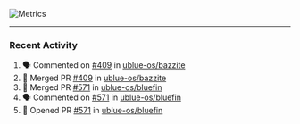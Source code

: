 ![Metrics](https://metrics.lecoq.io/KyleGospo?template=classic&base=header%2C%20activity%2C%20community%2C%20repositories%2C%20metadata&base.indepth=false&base.hireable=false&base.skip=false&config.timezone=America%2FLos_Angeles)

---
### Recent Activity
<!--START_SECTION:activity-->
1. 🗣 Commented on [#409](https://github.com/ublue-os/bazzite/pull/409#issuecomment-1751462511) in [ublue-os/bazzite](https://github.com/ublue-os/bazzite)
2. 🎉 Merged PR [#409](https://github.com/ublue-os/bazzite/pull/409) in [ublue-os/bazzite](https://github.com/ublue-os/bazzite)
3. 🎉 Merged PR [#571](https://github.com/ublue-os/bluefin/pull/571) in [ublue-os/bluefin](https://github.com/ublue-os/bluefin)
4. 🗣 Commented on [#571](https://github.com/ublue-os/bluefin/pull/571#issuecomment-1751100441) in [ublue-os/bluefin](https://github.com/ublue-os/bluefin)
5. 💪 Opened PR [#571](https://github.com/ublue-os/bluefin/pull/571) in [ublue-os/bluefin](https://github.com/ublue-os/bluefin)
<!--END_SECTION:activity-->
